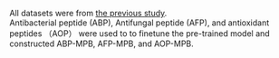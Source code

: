 All datasets were from [the previous study](https://github.com/dzjxzyd/UniDL4BioPep).<br>
Antibacterial peptide (ABP), Antifungal peptide (AFP), and antioxidant peptides （AOP） were used to to finetune the pre-trained model and constructed ABP-MPB, AFP-MPB, and AOP-MPB.<br><br>
